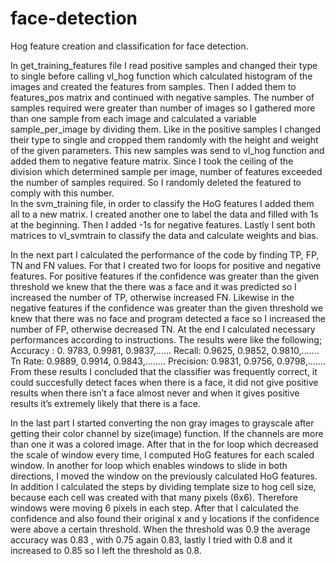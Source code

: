 # face-detection
Hog feature creation and classification for face detection. 

In get_training_features file I read positive samples and changed their type to single before calling 
vl_hog function which calculated histogram of the images and created the features from samples. Then I 
added them to features_pos matrix and continued with negative samples. The number of samples 
required were greater than number of images so I gathered more than one sample from each image and 
calculated a variable sample_per_image by dividing them. Like in the positive samples I changed their type 
to single and cropped them randomly with the height and weight of the given parameters. This new 
samples was send to vl_hog function and added them to negative feature matrix. Since I took the ceiling 
of the division which determined sample per image, number of features exceeded the number of samples 
required. So I randomly deleted the featured to comply with this number.  
 In the svm_training file, in order to classify the HoG features I added them all to a new matrix. I 
created another one to label the data and filled with 1s at the beginning. Then I added -1s for negative features. 
Lastly I sent both matrices to vl_svmtrain to classify the data and calculate weights and bias. 
 
 In the next part I calculated the performance of the code by finding TP, FP, TN and FN values. For 
that I  created two for loops for positive and negative features. For positive features if the confidence was 
greater than the given threshold we knew that the there was a face and it was predicted so I increased 
the number of TP, otherwise increased FN. Likewise in the negative features if the confidence was greater 
than the given threshold we knew that there was no face and program detected a face so I increased the 
number of FP, otherwise decreased TN. At the end I calculated necessary performances according to 
instructions. The results were like the following; 
 Accuracy : 0. 9783, 0.9981, 0.9837,...... 
 Recall: 0.9625, 0.9852, 0.9810,....... 
 Tn Rate: 0.9889, 0.9914, 0.9843,........ 
 Precision: 0.9831, 0.9756, 0.9798,....... 
From these results I concluded that the classifier was frequently correct, it could succesfully detect faces 
when there is a face,  it did not give positive results when there isn’t a face almost never and when it gives 
positive results it’s extremely likely that there is a face.  
 
 In the last part I started converting the non gray images to grayscale after getting their color 
channel by size(image) function. If the channels are more than one it was a colored image. After that in 
the for loop which decreased the scale of window every time, I computed HoG features for each scaled 
window. In another for loop which enables windows to slide in both directions, I moved the window on 
the previously calculated HoG features. In addition I calculated the steps by dividing template size to hog 
cell size, because each cell was created with that many pixels (6x6). Therefore windows were moving 6 
pixels in each step. After that I calculated the confidence and also found their original x and y locations if 
the confidence were above a certain threshold. When the threshold was 0.9 the average accuracy was 
0.83 , with 0.75 again 0.83, lastly I tried with 0.8 and it increased to 0.85 so I left the threshold as 0.8. 
 
